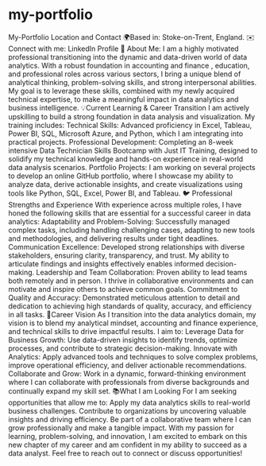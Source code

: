 # my-portfolio
My-Portfolio
Location and Contact
🌍Based in: Stoke-on-Trent, England.
✉️Connect with me: LinkedIn Profile
🚀 About Me:
I am a highly motivated professional transitioning into the dynamic and data-driven world of data analytics. With a robust foundation in accounting and finance , education, and professional roles across various sectors, I bring a unique blend of analytical thinking, problem-solving skills, and strong interpersonal abilities. My goal is to leverage these skills, combined with my newly acquired technical expertise, to make a meaningful impact in data analytics and business intelligence.
💡Current Learning & Career Transition
I am actively upskilling to build a strong foundation in data analysis and visualization. My training includes:
Technical Skills: Advanced proficiency in Excel, Tableau, Power BI, SQL, Microsoft Azure, and Python, which I am integrating into practical projects.
Professional Development: Completing an 8-week intensive Data Technician Skills Bootcamp with Just IT Training, designed to solidify my technical knowledge and hands-on experience in real-world data analysis scenarios.
Portfolio Projects: I am working on several projects to develop an online GitHub portfolio, where I showcase my ability to analyze data, derive actionable insights, and create visualizations using tools like Python, SQL, Excel, Power BI, and Tableau.
🐦 Professional Strengths and Experience
With experience across multiple roles, I have honed the following skills that are essential for a successful career in data analytics:
Adaptability and Problem-Solving: Successfully managed complex tasks, including handling challenging cases, adapting to new tools and methodologies, and delivering results under tight deadlines.
Communication Excellence: Developed strong relationships with diverse stakeholders, ensuring clarity, transparency, and trust. My ability to articulate findings and insights effectively enables informed decision-making.
Leadership and Team Collaboration: Proven ability to lead teams both remotely and in person. I thrive in collaborative environments and can motivate and inspire others to achieve common goals.
Commitment to Quality and Accuracy: Demonstrated meticulous attention to detail and dedication to achieving high standards of quality, accuracy, and efficiency in all tasks.
💬Career Vision
As I transition into the data analytics domain, my vision is to blend my analytical mindset, accounting and finance experience, and technical skills to drive impactful results. I aim to:
Leverage Data for Business Growth: Use data-driven insights to identify trends, optimize processes, and contribute to strategic decision-making.
Innovate with Analytics: Apply advanced tools and techniques to solve complex problems, improve operational efficiency, and deliver actionable recommendations.
Collaborate and Grow: Work in a dynamic, forward-thinking environment where I can collaborate with professionals from diverse backgrounds and continually expand my skill set.
📚What I am Looking For
I am seeking opportunities that allow me to:
Apply my data analytics skills to real-world business challenges.
Contribute to organizations by uncovering valuable insights and driving efficiency.
Be part of a collaborative team where I can grow professionally and make a tangible impact.
With my passion for learning, problem-solving, and innovation, I am excited to embark on this new chapter of my career and am confident in my ability to succeed as a data analyst.
Feel free to reach out to connect or discuss opportunities!

